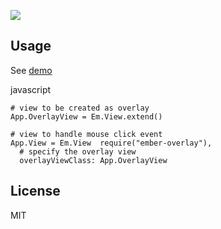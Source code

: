 ![](https://dl.dropbox.com/u/30162278/ember-overlay.png) 

Usage
----------

See [demo](http://kelonye.github.com/#/pages/overlay)

javascript

```
# view to be created as overlay
App.OverlayView = Em.View.extend()

# view to handle mouse click event
App.View = Em.View  require("ember-overlay"),
  # specify the overlay view
  overlayViewClass: App.OverlayView
```

License
-------------

MIT
